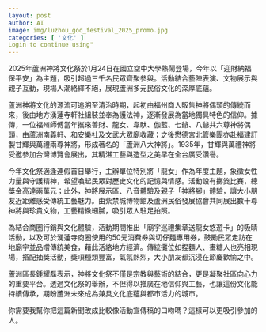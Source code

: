 ```yaml
---
layout: post
author: AI
image: img/luzhou_god_festival_2025_promo.jpg
categories: [ '文化' ]
Login to continue using"
---
```

2025年蘆洲神將文化祭於1月24日在國立空中大學熱鬧登場，今年以「迎財納福保平安」為主題，吸引超過三千名民眾齊聚參與。活動結合藝陣表演、文物展示與親子互動，現場人潮絡繹不絕，展現蘆洲多元民俗文化的深厚底蘊。  

蘆洲神將文化的源流可追溯至清治時期，起初由福州商人販售神將偶頭的傳統而來，後由地方湧蓮寺軒社組裝並奉為護法神，逐漸發展為當地獨具特色的信仰。據傳，一位福州師傅當年攜來善財、龍女、韋馱、伽藍、七爺、八爺共六尊神將偶頭，由蘆洲南義軒、和安樂社及文武大眾廟收藏；之後懋德宮北管樂團亦赴福建訂製甘輝與萬禮兩尊神將，形成著名的「蘆洲八大神將」。1935年，甘輝與萬禮神將受邀參加台灣博覽會展出，其精湛工藝與造型之美早在全台廣受讚譽。  

今年文化祭適逢連假首日舉行，主辦單位特別將「龍女」作為年度主題，象徵女性力量與守護精神，希望喚起民眾對歷史文化的記憶與情感。活動設有擲筊比賽，總獎金高達兩萬元；此外，神將展示區、八音體驗及親子「神將腳」體驗，讓大小朋友近距離感受傳統工藝魅力。由紫禁城博物館及蘆洲民俗發展協會共同展出數十尊神將與珍貴文物，工藝精緻細膩，吸引眾人駐足拍照。  

為結合商圈行銷與文化體驗，活動期間推出「廟宇巡禮集章送龍女悠遊卡」的吸睛活動，以及可於湧蓮寺商圈使用的50元消費券與切仔麵專用券，鼓勵民眾走訪在地廟宇並品嚐傳統美食，藉此活絡地方經濟。傳統攤位如捏麵人、畫糖人也亮相現場，搭配抽獎活動，獎項種類豐富，氣氛熱烈，大小朋友都沉浸在節慶歡愉之中。  

蘆洲區長鍾耀磊表示，神將文化祭不僅是宗教與藝術的結合，更是凝聚社區向心力的重要平台。透過文化祭的舉辦，不但得以推廣在地信仰與工藝，也讓這份文化能持續傳承，期盼蘆洲未來成為兼具文化底蘊與都市活力的城市。  

你需要我幫你把這篇新聞改成比較像活動宣傳稿的口吻嗎？這樣可以更吸引參加的人。